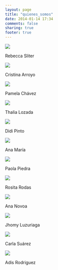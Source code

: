 ```yaml
---
layout: page
title: "quienes_somos"
date: 2014-01-14 17:34
comments: false
sharing: true
footer: true
---
```

<div>

<div id="headshot">
    <img src="{{ root_url }}/images/rebeccasliter.jpg" id="headshot-photo"/>
    <p>Rebecca Sliter</p>
</div>

<div id="headshot">
    <img src="{{ root_url }}/images/cristinaarroyo.jpg" id="headshot-photo"/>
    <p>Cristina Arroyo</p>
</div>

<div id="headshot">
    <img src="{{ root_url }}/images/pamelachavez.jpg" id="headshot-photo"/>
    <p>Pamela Chávez</p>
</div>

<div id="headshot">
    <img src="{{ root_url }}/images/thalialozada.jpg" id="headshot-photo"/>
    <p>Thalia Lozada</p>
</div>

<div id="headshot">
    <img src="{{ root_url }}/images/Didipinto.jpg" id="headshot-photo"/>
    <p>Didi Pinto</p>
</div>
<div id="headshot">
    <img src="{{ root_url }}/images/anamaria.jpg" id="headshot-photo"/>
    <p>Ana María</p>
</div>
<div id="headshot">
    <img src="{{ root_url }}/images/paola-piedra.jpg" id="headshot-photo"/>
    <p>Paola Piedra</p>
</div>
<div id="headshot">
    <img src="{{ root_url }}/images/rositarodas.jpg" id="headshot-photo"/>
    <p>Rosita Rodas</p>
</div>
<div id="headshot">
    <img src="{{ root_url }}/images/ananovoa.jpg" id="headshot-photo"/>
    <p>Ana Novoa</p>
</div>
<div id="headshot">
    <img src="{{ root_url }}/images/jhomaraluzu.jpg" id="headshot-photo"/>
    <p>Jhomy Luzuriaga</p>
</div>
<div id="headshot">
    <img src="{{ root_url }}/images/carlasuarez.jpg" id="headshot-photo"/>
    <p>Carla Suárez</p>
</div>

<div id="headshot">
      <img src="{{ root_url }}/images/adisrodriguez.jpg" id="headshot-photo"/>
    <p>Adis Rodriguez</p>
</div>



</div>
